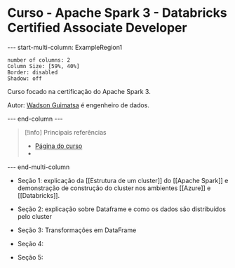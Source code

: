 # Curso - Apache Spark 3 - Databricks Certified Associate Developer

--- start-multi-column: ExampleRegion1  
```column-settings  
number of columns: 2
Column Size: [59%, 40%]
Border: disabled
Shadow: off
```

Curso focado na certificação do Apache Spark 3.

Autor: [Wadson Guimatsa](https://www.udemy.com/user/wadson-guimatsa/) é engenheiro de dados.

--- end-column ---

> [!info] Principais referências
> - [Página do curso](https://www.udemy.com/course/apache-spark-3-databricks-certified-associate-developer/?couponCode=JUST4U02223)
>- 

--- end-multi-column

- Seção 1: explicação da [[Estrutura de um cluster]] do [[Apache Spark]] e demonstração de construção do cluster nos ambientes [[Azure]] e [[Databricks]].

- Seção 2: explicação sobre Dataframe e como os dados são distribuídos pelo cluster

- Seção 3: Transformações em DataFrame

- Seção 4:

- Seção 5: